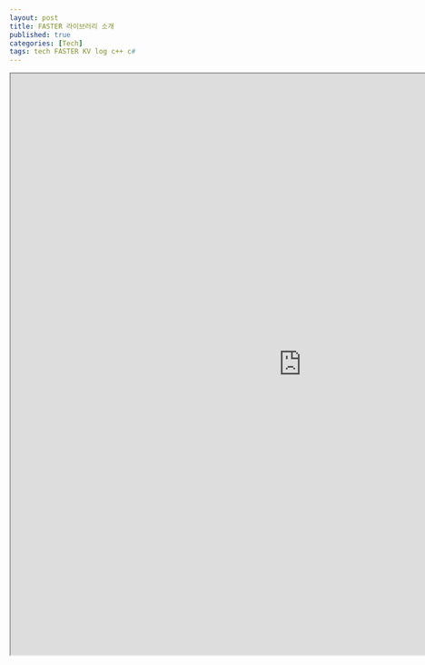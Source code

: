 ```yaml
---
layout: post
title: FASTER 라이브러리 소개
published: true
categories: [Tech]
tags: tech FASTER KV log c++ c#
---
```

<iframe width="1024" height="1024" src="https://docs.google.com/document/d/e/2PACX-1vTJwlb0oqCxnfB6BQ4owsdbmtJau-HlU_nD0e7j5nX4RBCw7gKEwzxEefGTxpgdQjCC6NV5NpmFvCqT/pub?embedded=true"></iframe>  
    
